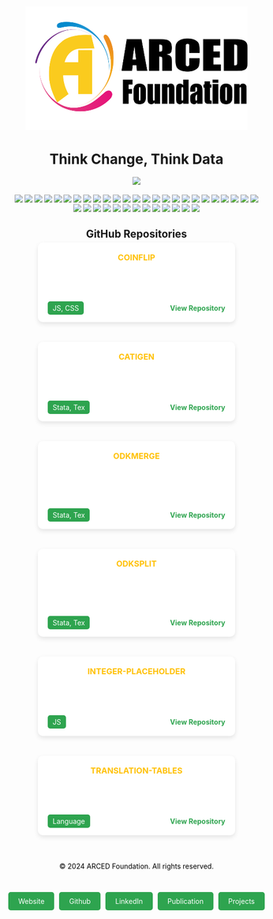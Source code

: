 <div align="center">
    <a href="https://github.com/mdyeates/my-portfolio">
      <img src="images/logo.png" alt="Logo" width="450" height="250">
    </a>
    <h1 align="center">Think Change, Think Data</h1>
   
  </div>
<div align="center">
<a href="https://github.com/ARCED-Foundation"><img src="https://img.shields.io/badge/GitHub-100000?style=for-the-badge&logo=github&logoColor=white"></a>
  
</div>

<br />

<div align="center">
<img src="https://img.shields.io/badge/VSCode-0078D4?style=for-the-badge&logo=visual%20studio%20code&logoColor=white">
<img src="https://img.shields.io/badge/Git-F05032?style=for-the-badge&logo=git&logoColor=white">
<img src="https://img.shields.io/badge/Python-3776AB?style=for-the-badge&logo=python&logoColor=white">
<img src="https://img.shields.io/badge/scikit_learn-F7931E?style=for-the-badge&logo=scikit-learn&logoColor=white">
<img src="https://img.shields.io/badge/HTML5-E34F26?style=for-the-badge&logo=html5&logoColor=white">
<img src="https://img.shields.io/badge/GNU%20Bash-4EAA25?style=for-the-badge&logo=GNU%20Bash&logoColor=white">
<img src="https://img.shields.io/badge/TensorFlow-FF6F00?style=for-the-badge&logo=TensorFlow&logoColor=white">
<img src="https://img.shields.io/badge/PyTorch-EE4C2C?style=for-the-badge&logo=PyTorch&logoColor=white">
<img src="https://img.shields.io/badge/CSS3-1572B6?style=for-the-badge&logo=css3&logoColor=white">
<img src="https://img.shields.io/badge/JavaScript-323330?style=for-the-badge&logo=javascript&logoColor=F7DF1E">
<img src="https://img.shields.io/badge/Java-ED8B00?style=for-the-badge&logo=java&logoColor=white">
<img src="https://img.shields.io/badge/Pandas-2C2D72?style=for-the-badge&logo=pandas&logoColor=white">
<img src="https://img.shields.io/badge/Numpy-777BB4?style=for-the-badge&logo=numpy&logoColor=white">
<img src="https://img.shields.io/badge/json-5E5C5C?style=for-the-badge&logo=json&logoColor=white">
<img src="https://img.shields.io/badge/SQLite-07405E?style=for-the-badge&logo=sqlite&logoColor=white">
<img src="https://img.shields.io/badge/Flutter-02569B?style=for-the-badge&logo=flutter&logoColor=white">
<img src="https://img.shields.io/badge/Node.js-43853D?style=for-the-badge&logo=node-dot-js&logoColor=white">
<img src="https://img.shields.io/badge/Julia-9558B2?style=for-the-badge&logo=julia&logoColor=white">
<img src="https://img.shields.io/badge/RASPBERRY%20PI-C51A4A.svg?&style=for-the-badge&logo=raspberry%20pi&logoColor=white">
<img src="https://img.shields.io/badge/Jupyter-F37626.svg?&style=for-the-badge&logo=Jupyter&logoColor=white">
<img src="https://img.shields.io/badge/Markdown-000000?style=for-the-badge&logo=markdown&logoColor=white">
<img src="https://img.shields.io/badge/Shell_Script-121011?style=for-the-badge&logo=gnu-bash&logoColor=white">
<img src="https://img.shields.io/badge/jQuery-0769AD?style=for-the-badge&logo=jquery&logoColor=white">
<img src="https://img.shields.io/badge/Spotify-1ED760?&style=for-the-badge&logo=spotify&logoColor=white">
<img src="https://img.shields.io/badge/Arduino-00979D?style=for-the-badge&logo=Arduino&logoColor=white">
<img src="https://img.shields.io/badge/Django-092E20?style=for-the-badge&logo=django&logoColor=green">
<img src="https://img.shields.io/badge/Gitpod-000000?style=for-the-badge&logo=gitpod&logoColor=#FFAE33">
<img src="https://img.shields.io/badge/Flask-000000?style=for-the-badge&logo=flask&logoColor=white">
<img src="https://img.shields.io/badge/Selenium-43B02A?style=for-the-badge&logo=Selenium&logoColor=white">
<img src="https://img.shields.io/badge/Heroku-430098?style=for-the-badge&logo=heroku&logoColor=white">
<img src="https://img.shields.io/badge/Google_chrome-4285F4?style=for-the-badge&logo=Google-chrome&logoColor=white">
<img src="https://img.shields.io/badge/iOS-000000?style=for-the-badge&logo=ios&logoColor=white">
<img src="https://img.shields.io/badge/Safari-FF1B2D?style=for-the-badge&logo=Safari&logoColor=white">
<img src="https://img.shields.io/badge/Linux-FCC624?style=for-the-badge&logo=linux&logoColor=black">
<img src="https://img.shields.io/badge/Ubuntu-E95420?style=for-the-badge&logo=ubuntu&logoColor=white">
<img src="https://img.shields.io/badge/Debian-A81D33?style=for-the-badge&logo=debian&logoColor=white">
<img src="https://img.shields.io/badge/Visual_Studio_Code-0078D4?style=for-the-badge&logo=visual%20studio%20code&logoColor=white">
<img src="https://img.shields.io/badge/pycharm-143?style=for-the-badge&logo=pycharm&logoColor=black&color=black&labelColor=green">
  <div style="margin-top: 3%">
      <h2 style="text-align: center; margin-bottom: 1%">GitHub Repositories</h2>
 <div
    style="
        display: flex;
          flex-wrap: wrap;
          justify-content: center;
          gap: 20px;
        "
      >
        <!-- Coinflip Repository Card -->
        <div
          style="
            width:400px;
            background-color: #ffffff;
            color:#ffffff;
            border-radius: 10px;
            box-shadow: 0px 4px 10px rgba(0, 0, 0, 0.1);
            margin-bottom: 20px;
            transition: transform 0.3s ease, background-color 0.3s ease;
            cursor: pointer;
          "
          onmouseover="this.style.transform='translateY(-5px)'; this.style.boxShadow='0px 8px 20px rgba(0, 0, 0, 0.2)'; this.style.backgroundColor='#ffc107'; this.style.color='white';"
          onmouseout="this.style.transform='translateY(0)'; this.style.boxShadow='0px 4px 10px rgba(0, 0, 0, 0.1)'; this.style.backgroundColor='#ffffff'; this.style.color='#1a1a1a';"
        >
          <div style="padding: 20px">
            <h3 style="margin: 0; text-transform: uppercase; color: #ffc107">
              Coinflip
            </h3>
            <p style="margin: 10px 0 0">
              A SurveyCTO Field plug-in for coin flip simulation and randomly
              record a value.
            </p>
          </div>
          <div style="padding: 20px">
            <div
              style="
                display: flex;
                justify-content: space-between;
                align-items: center;
              "
            >
              <div>
                <span
                  style="
                    background-color: #2ea44f;
                    color: white;
                    padding: 5px 10px;
                    border-radius: 5px;
                  "
                  >JS, CSS</span
                >
                <span style="margin-left: 7px">Stars: 2</span>
                <span style="margin-left: 7px">Forks: 0</span>
              </div>
              <a
                href="https://github.com/ARCED-Foundation/coinflip"
                style="text-decoration: none; color: #2ea44f; font-weight: bold"
                >View Repository</a
              >
            </div>
          </div>
        </div>
 <!-- Catigen Repository Card -->
        <div
          style="
           width:400px;
            background-color: #ffffff;
            color:#ffffff;
            border-radius: 10px;
            box-shadow: 0px 4px 10px rgba(0, 0, 0, 0.1);
            margin-bottom: 20px;
            transition: transform 0.3s ease, background-color 0.3s ease;
            cursor: pointer;
          "
          onmouseover="this.style.transform='translateY(-5px)'; this.style.boxShadow='0px 8px 20px rgba(0, 0, 0, 0.2)'; this.style.backgroundColor='#ffc107'; this.style.color='white';"
          onmouseout="this.style.transform='translateY(0)'; this.style.boxShadow='0px 4px 10px rgba(0, 0, 0, 0.1)'; this.style.backgroundColor='#ffffff'; this.style.color='#1a1a1a';"
        >
          <div style="padding: 20px">
            <h3 style="margin: 0; text-transform: uppercase; color: #ffc107">
              Catigen
            </h3>
            <p style="margin: 10px 0 0">
              A Stata command to automatically generate SurveyCTO advanced CATI
              from a SurveyCTO CAPI.
            </p>
          </div>
          <div style="padding: 20px">
            <div
              style="
                display: flex;
                justify-content: space-between;
                align-items: center;
              "
            >
              <div>
                <span
                  style="
                    background-color: #2ea44f;
                    color: white;
                    padding: 5px 10px;
                    border-radius: 5px;
                  "
                  >Stata, Tex</span
                >
                <span style="margin-left: 7px">Stars: 2</span>
                <span style="margin-left: 7px">Forks: 1</span>
              </div>
              <a
                href="https://github.com/ARCED-Foundation/catigen"
                style="text-decoration: none; color: #2ea44f; font-weight: bold"
                >View Repository</a
              >
            </div>
          </div>
        </div>
 <!-- Odkmerge Repository Card -->
        <div
          style="
           width:400px;
            background-color: #ffffff;
            color:#ffffff;
            border-radius: 10px;
            box-shadow: 0px 4px 10px rgba(0, 0, 0, 0.1);
            margin-bottom: 20px;
            transition: transform 0.3s ease, background-color 0.3s ease;
            cursor: pointer;
          "
          onmouseover="this.style.transform='translateY(-5px)'; this.style.boxShadow='0px 8px 20px rgba(0, 0, 0, 0.2)'; this.style.backgroundColor='#ffc107'; this.style.color='white';"
          onmouseout="this.style.transform='translateY(0)'; this.style.boxShadow='0px 4px 10px rgba(0, 0, 0, 0.1)'; this.style.backgroundColor='#ffffff'; this.style.color='#1a1a1a';"
        >
          <div style="padding: 20px">
            <h3 style="margin: 0; text-transform: uppercase; color: #ffc107">
              Odkmerge
            </h3>
            <p style="margin: 10px 0 0">
              A Stata module to merge selected variables from the parent file to
              the children files generated from ODK or SurveyCTO.
            </p>
          </div>
          <div style="padding: 20px">
            <div
              style="
                display: flex;
                justify-content: space-between;
                align-items: center;
              "
            >
              <div>
                <span
                  style="
                    background-color: #2ea44f;
                    color: white;
                    padding: 5px 10px;
                    border-radius: 5px;
                  "
                  >Stata, Tex</span
                >
                <span style="margin-left: 7px">Stars: 3</span>
                <span style="margin-left: 7px">Forks: 0</span>
              </div>
              <a
                href="https://github.com/ARCED-Foundation/odkmerge"
                style="text-decoration: none; color: #2ea44f; font-weight: bold"
                >View Repository</a
              >
            </div>
          </div>
        </div>
  <!-- Odksplit Repository Card -->
        <div
          style="
         width:400px;
            background-color: #ffffff;
            color:#ffffff;
            border-radius: 10px;
            box-shadow: 0px 4px 10px rgba(0, 0, 0, 0.1);
            margin-bottom: 20px;
            transition: transform 0.3s ease, background-color 0.3s ease;
            cursor: pointer;
          "
          onmouseover="this.style.transform='translateY(-5px)'; this.style.boxShadow='0px 8px 20px rgba(0, 0, 0, 0.2)'; this.style.backgroundColor='#ffc107'; this.style.color='white';"
          onmouseout="this.style.transform='translateY(0)'; this.style.boxShadow='0px 4px 10px rgba(0, 0, 0, 0.1)'; this.style.backgroundColor='#ffffff'; this.style.color='#1a1a1a';"
        >
          <div style="padding: 20px">
            <h3 style="margin: 0; text-transform: uppercase; color: #ffc107">
              Odksplit
            </h3>
            <p style="margin: 10px 0 0">
              Odksplit is a Stata module to label the variables, assign
              corresponding value labels, and split and label multiple response
              variables generated from ODK.
            </p>
          </div>
          <div style="padding: 20px">
            <div
              style="
                display: flex;
                justify-content: space-between;
                align-items: center;
              "
            >
              <div>
                <span
                  style="
                    background-color: #2ea44f;
                    color: white;
                    padding: 5px 10px;
                    border-radius: 5px;
                  "
                  >Stata, Tex</span
                >
                <span style="margin-left: 7px">Stars: 2</span>
                <span style="margin-left: 7px">Forks: 1</span>
              </div>
              <a
                href="https://github.com/ARCED-Foundation/odksplit"
                style="text-decoration: none; color: #2ea44f; font-weight: bold"
                >View Repository</a
              >
            </div>
          </div>
        </div>
 <!-- Integer-placeholder Repository Card -->
        <div
          style="
            width:400px;
            background-color: #ffffff;
            color:#ffffff;
            border-radius: 10px;
            box-shadow: 0px 4px 10px rgba(0, 0, 0, 0.1);
            margin-bottom: 20px;
            transition: transform 0.3s ease, background-color 0.3s ease;
            cursor: pointer;
          "
          onmouseover="this.style.transform='translateY(-5px)'; this.style.boxShadow='0px 8px 20px rgba(0, 0, 0, 0.2)'; this.style.backgroundColor='#ffc107'; this.style.color='white';"
          onmouseout="this.style.transform='translateY(0)'; this.style.boxShadow='0px 4px 10px rgba(0, 0, 0, 0.1)'; this.style.backgroundColor='#ffffff'; this.style.color='#1a1a1a';"
        >
          <div style="padding: 20px">
            <h3 style="margin: 0; color: #ffc107; text-transform: uppercase">
              Integer-placeholder
            </h3>
            <p style="margin: 10px 0 0">
              A simple replacement for the default integer field with dynamic
              input text in the placeholder.
            </p>
          </div>
          <div style="padding: 20px">
            <div
              style="
                display: flex;
                justify-content: space-between;
                align-items: center;
              "
            >
              <div>
                <span
                  style="
                    background-color: #2ea44f;
                    color: white;
                    padding: 5px 10px;
                    border-radius: 5px;
                  "
                  >JS</span
                >
                <span style="margin-left: 7px">Stars: 0</span>
                <span style="margin-left: 7px">Forks: 0</span>
              </div>
              <a
                href="https://github.com/ARCED-Foundation/integer-placeholder"
                style="text-decoration: none; color: #2ea44f; font-weight: bold"
                >View Repository</a
              >
            </div>
          </div>
        </div>
  <!-- Translation-tables Repository Card -->
        <div
          style="
        width:400px;
            background-color: #ffffff;
            color:#ffffff;
            border-radius: 10px;
            box-shadow: 0px 4px 10px rgba(0, 0, 0, 0.1);
            margin-bottom: 20px;
            transition: transform 0.3s ease, background-color 0.3s ease;
            cursor: pointer;
          "
          onmouseover="this.style.transform='translateY(-5px)'; this.style.boxShadow='0px 8px 20px rgba(0, 0, 0, 0.2)'; this.style.backgroundColor='#ffc107'; this.style.color='white';"
          onmouseout="this.style.transform='translateY(0)'; this.style.boxShadow='0px 4px 10px rgba(0, 0, 0, 0.1)'; this.style.backgroundColor='#ffffff'; this.style.color='#1a1a1a';"
        >
          <div style="padding: 20px">
            <h3 style="margin: 0; color: #ffc107; text-transform: uppercase">
              Translation-tables
            </h3>
            <p style="margin: 10px 0 0">
              This repo contains translations for SurveyCTO web form components.
            </p>
          </div>
          <div style="padding: 20px">
            <div
              style="
                display: flex;
                justify-content: space-between;
                align-items: center;
              "
            >
              <div>
                <span
                  style="
                    background-color: #2ea44f;
                    color: white;
                    padding: 5px 10px;
                    border-radius: 5px;
                  "
                  >Language</span
                >
                <span style="margin-left: 7px">Stars: 0</span>
                <span style="margin-left: 7px">Forks: 0</span>
              </div>
              <a
                href="https://github.com/ARCED-Foundation/translation-tables"
                style="text-decoration: none; color: #2ea44f; font-weight: bold"
                >View Repository</a
              >
            </div>
          </div>
        </div>
      </div>
    </div>

  <footer
      style="
          color: rgb(0, 0, 0);
         padding: 20px;
        text-align: center;
      "
    >
      <p>&copy; 2024 ARCED Foundation. All rights reserved.</p>
       
</footer>

</div>
   <div style="display: flex; padding: 2%; justify-content: center">
      <a
        href="https://arced.foundation/"
        style="
          background-color: #2ea44f;
          color: white;
          padding: 10px 20px;
          text-decoration: none;
          border-radius: 5px;
          margin-right: 10px;
        "
        >Website</a
      >
      <a
        href="https://github.com/ARCED-Foundation"
        style="
          background-color: #2ea44f;
          color: white;
          padding: 10px 20px;
          text-decoration: none;
          border-radius: 5px;
          margin-right: 10px;
        "
        >Github</a
      >
      <a
        href="https://www.linkedin.com/company/aarced/?originalSubdomain=bd"
        style="
          background-color: #2ea44f;
          color: white;
          padding: 10px 20px;
          text-decoration: none;
          border-radius: 5px;
          margin-right: 10px;
        "
        >LinkedIn</a
      >
      <a
        href="https://arced.foundation/publication.php"
        style="
          background-color: #2ea44f;
          color: white;
          padding: 10px 20px;
          text-decoration: none;
          border-radius: 5px;
          margin-right: 10px;
        "
        >Publication</a
      >
      <a
        href="https://arced.foundation/project.php"
        style="
          background-color: #2ea44f;
          color: white;
          padding: 10px 20px;
          text-decoration: none;
          border-radius: 5px;
        "
        >Projects</a
      >
    </div>
